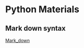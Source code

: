 # Python Materials

## Mark down syntax
[Mark_down](https://docs.google.com/document/d/1bHT-F8FRCAKHJK1XpO7ntTQWz-EW5DcKfhmlUIuqqoo/edit)
